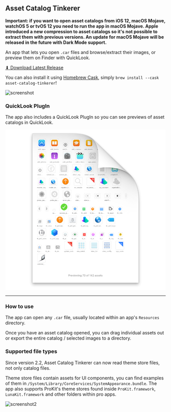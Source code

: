 ## Asset Catalog Tinkerer

**Important: if you want to open asset catalogs from iOS 12, macOS Mojave, watchOS 5 or tvOS 12 you need to run the app in macOS Mojave. Apple introduced a new compression to asset catalogs so it's not possible to extract them with previous versions. An update for macOS Mojave will be released in the future with Dark Mode support.**

An app that lets you open `.car` files and browse/extract their images, or preview them on Finder with QuickLook.

[⬇ Download Latest Release](https://github.com/insidegui/AssetCatalogTinkerer/raw/main/releases/AssetCatalogTinkerer_latest.zip)

You can also install it using [Homebrew Cask](https://caskroom.github.io), simply `brew install --cask asset-catalog-tinkerer`!

![screenshot](https://raw.github.com/insidegui/AssetCatalogTinkerer/master/screenshot.png)

### QuickLook PlugIn

The app also includes a QuickLook PlugIn so you can see previews of asset catalogs in QuickLook.

![quicklook thumbnail](./quicklook_thumb.png)

---

### How to use

The app can open any `.car` file, usually located within an app's `Resources` directory.

Once you have an asset catalog opened, you can drag individual assets out or export the entire catalog / selected images to a directory.

### Supported file types

Since version 2.2, Asset Catalog Tinkerer can now read theme store files, not only catalog files.

Theme store files contain assets for UI components, you can find examples of them in `/System/Library/CoreServices/SystemAppearance.bundle`. The app also supports ProKit's theme stores found inside `ProKit.framework`, `LunaKit.framework` and other folders within pro apps.

![screenshot2](https://raw.github.com/insidegui/AssetCatalogTinkerer/master/screenshot_themestore.png)
